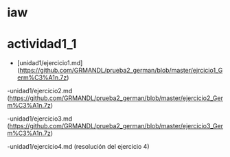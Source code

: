 # iaw
# actividad1_1
- [unidad1/ejercicio1.md] (https://github.com/GRMANDL/prueba2_german/blob/master/ejrcicio1_Germ%C3%A1n.7z)  

-unidad1/ejercicio2.md (https://github.com/GRMANDL/prueba2_german/blob/master/ejercicio2_Germ%C3%A1n.7z)  

-unidad1/ejercicio3.md (https://github.com/GRMANDL/prueba2_german/blob/master/ejercicio3_Germ%C3%A1n.7z)  

-unidad1/ejercicio4.md (resolución del ejercicio 4)  
